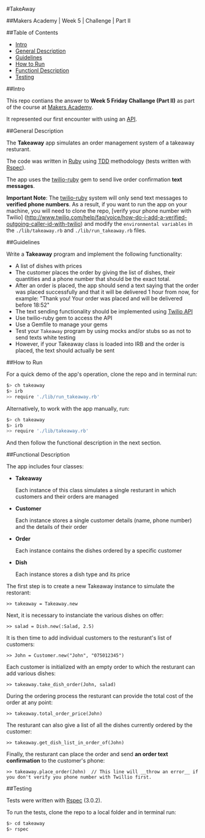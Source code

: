
#TakeAway

##Makers Academy | Week 5 | Challenge  | Part II


##Table of Contents

* [Intro](#intro)
* [General Description](#general-description)
* [Guidelines](#guidelines)
* [How to Run](#how-to-run)
* [Functionl Description](#functional-description)
* [Testing](#testing)


##Intro

This repo contians the answer to __Week 5 Friday Challange (Part II)__ as part 
of the course at [Makers Academy](http://www.makersacademy.com/).

It represented our first encounter with using an 
[API](http://en.wikipedia.org/wiki/Application_programming_interface).


##General Description

The __Takeaway__ app simulates an order management system of a takeaway resturant.

The code was written in [Ruby](https://www.ruby-lang.org/en/) 
using [TDD](http://en.wikipedia.org/wiki/Test-driven_development) 
methodology (tests written with [Rspec](http://rspec.info/)).

The app uses the [twilio-ruby](https://github.com/twilio/twilio-ruby) 
gem to send live order confirmation __text messages__.

__Important Note__: The [twilio-ruby](https://github.com/twilio/twilio-ruby) 
system will only send text messages to __verified phone numbers__. As a result, if you
want to run the app on your machine, you will need to clone the repo, [verify your 
phone number with Twilio] (http://www.twilio.com/help/faq/voice/how-do-i-add-a-verified-outgoing-caller-id-with-twilio) 
and modify the `environmental variables` in the `./lib/takeaway.rb` and 
`./lib/run_takeaway.rb` files.


##Guidelines

Write a __Takeaway__ program and implement the following functionality:

* A list of dishes with prices
* The customer places the order by giving the list of dishes, their quantities and a 
  phone number that should be the exact total.
* After an order is placed, the app should send a text saying that the order was 
  placed successfully and that it will be delivered 1 hour from now, for example:
  "Thank you! Your order was placed and will be delivered before 18:52"
* The text sending functionality should be implemented using 
  [Twilio API](http://www.twilio.com/docs/api)
* Use twilio-ruby gem to access the API
* Use a Gemfile to manage your gems
* Test your `Takeaway` program by using mocks and/or stubs so as not 
  to send texts white testing
* However, if your Takeaway class is loaded into IRB and the order is placed, 
  the text should actually be sent


##How to Run

For a quick demo of the app's operation, clone the repo and in terminal run:

```bash
$> ch takeaway
$> irb
>> require './lib/run_takeaway.rb'
```

Alternatively, to work with the app manually, run:

```bash
$> ch takeaway
$> irb
>> require './lib/takeaway.rb'
```

And then follow the functional description in the next section.


##Functional Description

The app includes four classes:

* __Takeaway__ 

  Each instance of this class simulates a single resturant in which customers and 
  their orders are managed

* __Customer__ 

  Each instance stores a single customer details (name, phone number) and the 
  details of their order

* __Order__

  Each instance contains the dishes ordered by a specific customer

* __Dish__ 
  
  Each instance stores a dish type and its price


The first step is to create a new Takeaway instance to simulate the restorant: 

```pry
>> takeaway = Takeaway.new
```

Next, it is necessary to instanciate the various dishes on offer:

```pry
>> salad = Dish.new(:Salad, 2.5)
```

It is then time to add individual customers to the resturant's list of customers:

```pry
>> John = Customer.new("John", "075012345")
```

Each customer is initialized with an empty order to which the resturant can add 
various dishes:

```pry
>> takeaway.take_dish_order(John, salad)
```

During the ordering process the resturant can provide the total cost of the order 
at any point:

```pry
>> takeaway.total_order_price(John)
```

The resturant can also give a list of all the dishes currently ordered by the customer:

```pry
>> takeaway.get_dish_list_in_order_of(John)
```

Finally, the resturant can place the order and send __an order text confirmation__ to the 
customer's phone:

```pry
>> takeaway.place_order(John)  // This line will __throw an error__ if you don't verify you phone number with Twillio first.
```


##Testing

Tests were written with [Rspec](http://rspec.info/) (3.0.2).

To run the tests, clone the repo to a local folder and in terminal run: 

```bash
$> cd takeaway
$> rspec
```

